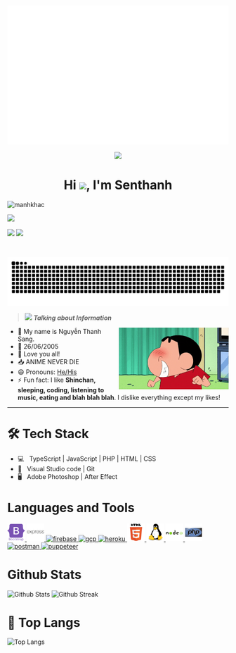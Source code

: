 <!-- trungquandev -->
<a href="#" target="_blank">
  <img src="D-Jukie.svg" width="1200" alt="Click to see the source" />
</a>
<p align="center">
  <img width="140" src="https://user-images.githubusercontent.com/6661165/91657958-61b4fd00-eb00-11ea-9def-dc7ef5367e34.png" />  
<h1 align="center"> Hi <img src="https://img.icons8.com/plasticine/100/000000/github.png" width="25">, I'm Senthanh </h1>

<p align="left"> <img src="https://komarev.com/ghpvc/?username=senthanhc&color=ff69b4" alt="manhkhac" /> </p>
<p align="left"> <a href="https://github.com/ryo-ma/github-profile-trophy">
  <img width=800 src="https://github-profile-trophy.vercel.app/?username=senthanh&column=8&theme=gruvbox&no-frame=true"/></a> 
</p>
<p align="left">
  <img height="180em" src="https://github-readme-streak-stats.herokuapp.com/?user=GuillaumeFalourd" />
  <img height="180em" src="https://user-images.githubusercontent.com/22433243/121538215-faa36d80-c9da-11eb-9dce-0def2d07ff62.gif" />
</p>  
<br>


![](https://github.com/Platane/snk/raw/output/github-contribution-grid-snake.svg)

> <img src="assets/gifs/star.gif" width="30px">&nbsp;***Talking about Information***

<img align="right" width=250px alt="shinchan" src="shinchan.gif" />

-   🔭 My name is Nguyễn Thanh Sang.
-   🌱 26/06/2005
-   💬 Love you all!
-   📥 ANIME NEVER DIE
-   😄 Pronouns: [He/His](https://pronoun.is/she)
-   ⚡ Fun fact: I like **Shinchan, sleeping, coding, listening to music, eating and blah blah blah**. I dislike everything except my likes!

<hr>


# 🛠 Tech Stack

- 💻 &nbsp; TypeScript | JavaScript | PHP | HTML | CSS
- 🔧 &nbsp; Visual Studio code | Git
- 🖥 &nbsp; Adobe Photoshop | After Effect

# Languages and Tools
<p align="left"> <a href="https://getbootstrap.com" target="_blank"> <img src="https://raw.githubusercontent.com/devicons/devicon/master/icons/bootstrap/bootstrap-plain-wordmark.svg" alt="bootstrap" width="40" height="40"/> </a> <a href="https://expressjs.com" target="_blank"> <img src="https://raw.githubusercontent.com/devicons/devicon/master/icons/express/express-original-wordmark.svg" alt="express" width="40" height="40"/> </a> <a href="https://firebase.google.com/" target="_blank"> <img src="https://www.vectorlogo.zone/logos/firebase/firebase-icon.svg" alt="firebase" width="40" height="40"/> </a> <a href="https://cloud.google.com" target="_blank"> <img src="https://www.vectorlogo.zone/logos/google_cloud/google_cloud-icon.svg" alt="gcp" width="40" height="40"/> </a> <a href="https://heroku.com" target="_blank"> <img src="https://www.vectorlogo.zone/logos/heroku/heroku-icon.svg" alt="heroku" width="40" height="40"/> </a> <a href="https://www.w3.org/html/" target="_blank"> <img src="https://raw.githubusercontent.com/devicons/devicon/master/icons/html5/html5-original-wordmark.svg" alt="html5" width="40" height="40"/> </a> <a href="https://www.linux.org/" target="_blank"> <img src="https://raw.githubusercontent.com/devicons/devicon/master/icons/linux/linux-original.svg" alt="linux" width="40" height="40"/> </a>  </a> <a href="https://nodejs.org" target="_blank"> <img src="https://raw.githubusercontent.com/devicons/devicon/master/icons/nodejs/nodejs-original-wordmark.svg" alt="nodejs" width="40" height="40"/> </a> <a href="https://www.php.net" target="_blank"> <img src="https://raw.githubusercontent.com/devicons/devicon/master/icons/php/php-original.svg" alt="php" width="40" height="40"/> </a> <a href="https://postman.com" target="_blank"> <img src="https://www.vectorlogo.zone/logos/getpostman/getpostman-icon.svg" alt="postman" width="40" height="40"/> </a> <a href="https://github.com/puppeteer/puppeteer" target="_blank"> <img src="https://www.vectorlogo.zone/logos/pptrdev/pptrdev-official.svg" alt="puppeteer" width="40" height="40"/> </a> </p>

# Github Stats

<img src="https://github-readme-stats.vercel.app/api?username=senthanh&include_all_commits=true&count_private=true&show_icons=true&custom_title=manhkhac&line_height=20&title_color=7A7ADB&icon_color=2234AE&text_color=D3D3D3&bg_color=0,000000,130F40" alt = "Github Stats">
<img src="http://github-readme-streak-stats.herokuapp.com?user=senthanh&theme=neon-palenight" alt = "Github Streak" >

# 📖 Top Langs

![Top Langs](https://github-readme-stats.vercel.app/api/top-langs/?username=senthanh&text_color=daf7dc&bg_color=151515)
